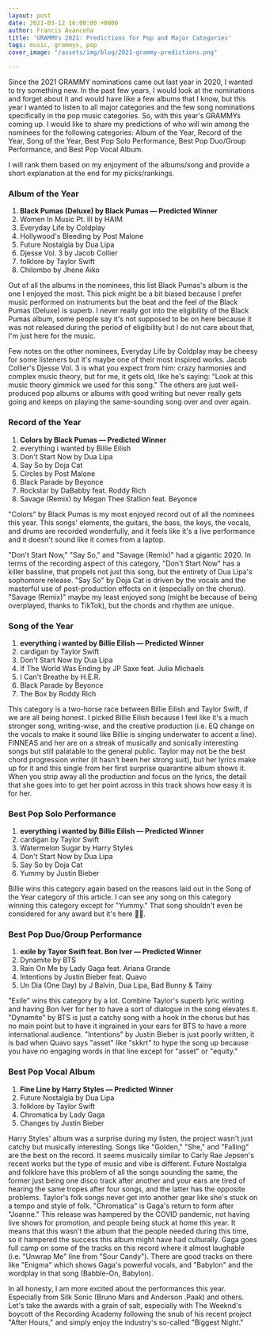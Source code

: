 ```yaml
---
layout: post
date: 2021-03-12 16:00:00 +0000
author: Francis Avanceña
title: 'GRAMMYs 2021: Predictions for Pop and Major Categories'
tags: music, grammys, pop
cover_image: "/assets/img/blog/2021-grammy-predictions.png"

---
```

Since the 2021 GRAMMY nominations came out last year in 2020, I wanted to try something new. In the past few years, I would look at the nominations and forget about it and would have like a few albums that I know, but this year I wanted to listen to all major categories and the few song nominations specifically in the pop music categories. So, with this year's GRAMMYs coming up. I would like to share my predictions of who will win among the nominees for the following categories: Album of the Year, Record of the Year, Song of the Year, Best Pop Solo Performance, Best Pop Duo/Group Performance, and Best Pop Vocal Album.

I will rank them based on my enjoyment of the albums/song and provide a short explanation at the end for my picks/rankings.

### Album of the Year

1. **Black Pumas (Deluxe) by Black Pumas — Predicted Winner**
2. Women In Music Pt. III by HAIM
3. Everyday Life by Coldplay
4. Hollywood's Bleeding by Post Malone
5. Future Nostalgia by Dua Lipa
6. Djesse Vol. 3 by Jacob Collier
7. folklore by Taylor Swift
8. Chilombo by Jhene Aiko

Out of all the albums in the nominees, this list Black Pumas's album is the one I enjoyed the most. This pick might be a bit biased because I prefer music performed on instruments but the beat and the feel of the Black Pumas (Deluxe) is superb. I never really got into the eligibility of the Black Pumas album, some people say it's not supposed to be on here because it was not released during the period of eligibility but I do not care about that, I'm just here for the music.

Few notes on the other nominees, Everyday Life by Coldplay may be cheesy for some listeners but it's maybe one of their most inspired works. Jacob Collier's Djesse Vol. 3 is what you expect from him: crazy harmonies and complex music theory, but for me, it gets old, like he's saying: "Look at this music theory gimmick we used for this song." The others are just well-produced pop albums or albums with good writing but never really gets going and keeps on playing the same-sounding song over and over again.

### Record of the Year

1. **Colors by Black Pumas — Predicted Winner**
2. everything i wanted by Billie Eilish
3. Don't Start Now by Dua Lipa
4. Say So by Doja Cat
5. Circles by Post Malone
6. Black Parade by Beyonce
7. Rockstar by DaBabby feat. Roddy Rich
8. Savage (Remix) by Megan Thee Stallion feat. Beyonce

"Colors" by Black Pumas is my most enjoyed record out of all the nominees this year. This songs' elements, the guitars, the bass, the keys, the vocals, and drums are recorded wonderfully, and it feels like it's a live performance and it doesn't sound like it comes from a laptop.

"Don't Start Now," "Say So," and "Savage (Remix)" had a gigantic 2020. In terms of the recording aspect of this category, "Don't Start Now" has a killer bassline, that propels not just this song, but the entirety of Dua Lipa's sophomore release. "Say So" by Doja Cat is driven by the vocals and the masterful use of post-production effects on it (especially on the chorus). "Savage (Remix)" maybe my least enjoyed song (might be because of being overplayed, thanks to TikTok), but the chords and rhythm are unique.

### Song of the Year

1. **everything i wanted by Billie Eilish — Predicted Winner**
2. cardigan by Taylor Swift
3. Don't Start Now by Dua Lipa
4. If The World Was Ending by JP Saxe feat. Julia Michaels
5. I Can't Breathe by H.E.R.
6. Black Parade by Beyonce
7. The Box by Roddy Rich

This category is a two-horse race between Billie Eilish and Taylor Swift, if we are all being honest. I picked Billie Eilish because I feel like it's a much stronger song, writing-wise, and the creative production (i.e. EQ change on the vocals to make it sound like Billie is singing underwater to accent a line). FINNEAS and her are on a streak of musically and sonically interesting songs but still palatable to the general public. Taylor may not be the best chord progression writer (it hasn't been her strong suit), but her lyrics make up for it and this single from her first surprise quarantine album shows it. When you strip away all the production and focus on the lyrics, the detail that she goes into to get her point across in this track shows how easy it is for her.

### Best Pop Solo Performance

1. **everything i wanted by Billie Eilish — Predicted Winner**
2. cardigan by Taylor Swift
3. Watermelon Sugar by Harry Styles
4. Don't Start Now by Dua Lipa
5. Say So by Doja Cat
6. Yummy by Justin Bieber

Billie wins this category again based on the reasons laid out in the Song of the Year category of this article. I can see any song on this category winning this category except for "Yummy." That song shouldn't even be considered for any award but it's here 🤷‍♂️.

### Best Pop Duo/Group Performance

1. **exile by Tayor Swift feat. Bon Iver — Predicted Winner**
2. Dynamite by BTS
3. Rain On Me by Lady Gaga feat. Ariana Grande
4. Intentions by Justin Bieber feat. Quavo
5. Un Dia (One Day) by J Balvin, Dua Lipa, Bad Bunny & Tainy

"Exile" wins this category by a lot. Combine Taylor's superb lyric writing and having Bon Iver for her to have a sort of dialogue in the song elevates it. "Dynamite" by BTS is just a catchy song with a hook in the chorus but has no main point but to have it ingrained in your ears for BTS to have a more international audience. "Intentions" by Justin Bieber is just poorly written, it is bad when Quavo says "asset" like "skkrt" to hype the song up because you have no engaging words in that line except for "asset" or "equity."

### Best Pop Vocal Album

1. **Fine Line by Harry Styles — Predicted Winner**
2. Future Nostalgia by Dua Lipa
3. folklore by Taylor Swift
4. Chromatica by Lady Gaga
5. Changes by Justin Bieber

Harry Styles' album was a surprise during my listen, the project wasn't just catchy but musically interesting. Songs like "Golden," "She," and "Falling" are the best on the record. It seems musically similar to Carly Rae Jepsen's recent works but the type of music and vibe is different. Future Nostalgia and folklore have this problem of all the songs sounding the same, the former just being one disco track after another and your ears are tired of hearing the same tropes after four songs, and the latter has the opposite problems. Taylor's folk songs never get into another gear like she's stuck on a tempo and style of folk. "Chromatica" is Gaga's return to form after "Joanne." This release was hampered by the COVID pandemic, not having live shows for promotion, and people being stuck at home this year. It means that this wasn't the album that the people needed during this time, so it hampered the success this album might have had culturally. Gaga goes full camp on some of the tracks on this record where it almost laughable (i.e. "Unwrap Me" line from "Sour Candy"). There are good tracks on there like "Enigma" which shows Gaga's powerful vocals, and "Babylon" and the wordplay in that song (Babble-On, Babylon).

In all honesty, I am more excited about the performances this year. Especially from Silk Sonic (Bruno Mars and Anderson .Paak) and others. Let's take the awards with a grain of salt, especially with The Weeknd's boycott of the Recording Academy following the snub of his recent project "After Hours," and simply enjoy the industry's so-called "Biggest Night."